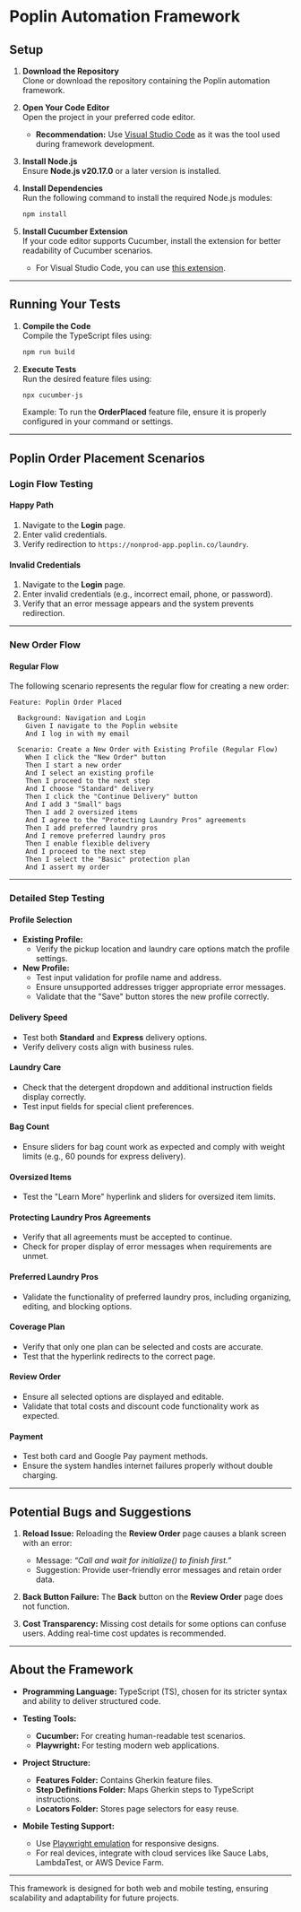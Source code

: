 
# Poplin Automation Framework  

## **Setup**  

1. **Download the Repository**  
   Clone or download the repository containing the Poplin automation framework.  

2. **Open Your Code Editor**  
   Open the project in your preferred code editor.  
   - **Recommendation:** Use [Visual Studio Code](https://code.visualstudio.com/) as it was the tool used during framework development.  

3. **Install Node.js**  
   Ensure **Node.js v20.17.0** or a later version is installed.  

4. **Install Dependencies**  
   Run the following command to install the required Node.js modules:  
   ```bash
   npm install
   ```

5. **Install Cucumber Extension**  
   If your code editor supports Cucumber, install the extension for better readability of Cucumber scenarios.  
   - For Visual Studio Code, you can use [this extension](https://github.com/cucumber/vscode).  

---

## **Running Your Tests**  

1. **Compile the Code**  
   Compile the TypeScript files using:  
   ```bash
   npm run build
   ```

2. **Execute Tests**  
   Run the desired feature files using:  
   ```bash
   npx cucumber-js
   ```  

   Example: To run the **OrderPlaced** feature file, ensure it is properly configured in your command or settings.  

---

## **Poplin Order Placement Scenarios**  

### Login Flow Testing  

#### Happy Path  
1. Navigate to the **Login** page.  
2. Enter valid credentials.  
3. Verify redirection to `https://nonprod-app.poplin.co/laundry`.  

#### Invalid Credentials  
1. Navigate to the **Login** page.  
2. Enter invalid credentials (e.g., incorrect email, phone, or password).  
3. Verify that an error message appears and the system prevents redirection.  

---

### New Order Flow  

#### Regular Flow  

The following scenario represents the regular flow for creating a new order:  

```gherkin
Feature: Poplin Order Placed

  Background: Navigation and Login
    Given I navigate to the Poplin website
    And I log in with my email

  Scenario: Create a New Order with Existing Profile (Regular Flow)
    When I click the "New Order" button
    Then I start a new order
    And I select an existing profile
    Then I proceed to the next step
    And I choose "Standard" delivery
    Then I click the "Continue Delivery" button
    And I add 3 "Small" bags
    Then I add 2 oversized items
    And I agree to the "Protecting Laundry Pros" agreements
    Then I add preferred laundry pros
    And I remove preferred laundry pros
    Then I enable flexible delivery
    And I proceed to the next step
    Then I select the "Basic" protection plan
    And I assert my order
```

---

### Detailed Step Testing  

#### Profile Selection  
- **Existing Profile:**  
  - Verify the pickup location and laundry care options match the profile settings.  
- **New Profile:**  
  - Test input validation for profile name and address.  
  - Ensure unsupported addresses trigger appropriate error messages.  
  - Validate that the "Save" button stores the new profile correctly.  

#### Delivery Speed  
- Test both **Standard** and **Express** delivery options.  
- Verify delivery costs align with business rules.  

#### Laundry Care  
- Check that the detergent dropdown and additional instruction fields display correctly.  
- Test input fields for special client preferences.  

#### Bag Count  
- Ensure sliders for bag count work as expected and comply with weight limits (e.g., 60 pounds for express delivery).  

#### Oversized Items  
- Test the "Learn More" hyperlink and sliders for oversized item limits.  

#### Protecting Laundry Pros Agreements  
- Verify that all agreements must be accepted to continue.  
- Check for proper display of error messages when requirements are unmet.  

#### Preferred Laundry Pros  
- Validate the functionality of preferred laundry pros, including organizing, editing, and blocking options.  

#### Coverage Plan  
- Verify that only one plan can be selected and costs are accurate.  
- Test that the hyperlink redirects to the correct page.  

#### Review Order  
- Ensure all selected options are displayed and editable.  
- Validate that total costs and discount code functionality work as expected.  

#### Payment  
- Test both card and Google Pay payment methods.  
- Ensure the system handles internet failures properly without double charging.  

---

## **Potential Bugs and Suggestions**  

1. **Reload Issue:** Reloading the **Review Order** page causes a blank screen with an error:  
   - Message: *“Call and wait for initialize() to finish first.”*  
   - Suggestion: Provide user-friendly error messages and retain order data.  

2. **Back Button Failure:** The **Back** button on the **Review Order** page does not function.  

3. **Cost Transparency:** Missing cost details for some options can confuse users. Adding real-time cost updates is recommended.  

---

## **About the Framework**  

- **Programming Language:** TypeScript (TS), chosen for its stricter syntax and ability to deliver structured code.  
- **Testing Tools:**  
  - **Cucumber:** For creating human-readable test scenarios.  
  - **Playwright:** For testing modern web applications.  

- **Project Structure:**  
  - **Features Folder:** Contains Gherkin feature files.  
  - **Step Definitions Folder:** Maps Gherkin steps to TypeScript instructions.  
  - **Locators Folder:** Stores page selectors for easy reuse.  

- **Mobile Testing Support:**  
  - Use [Playwright emulation](https://playwright.dev/docs/emulation) for responsive designs.  
  - For real devices, integrate with cloud services like Sauce Labs, LambdaTest, or AWS Device Farm.  

---

This framework is designed for both web and mobile testing, ensuring scalability and adaptability for future projects.
